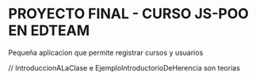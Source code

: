# PROYECTO FINAL - CURSO JS-POO EN EDTEAM

Pequeña aplicacion que permite registrar cursos y usuarios

// IntroduccionALaClase e EjemploIntroductorioDeHerencia son teorias